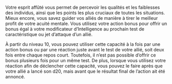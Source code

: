 ﻿---
id: class_wise_fr.md#guide-avisé
name: Guide avisé
---
Votre esprit affûté vous permet de percevoir les qualités et les faiblesses des individus, ainsi que les points les plus cruciaux de toutes les situations. Mieux encore, vous savez guider vos alliés de manière à tirer le meilleur profit de votre acuité mentale. Vous utilisez votre action bonus pour offrir un bonus égal à votre modificateur d’Intelligence au prochain test de caractéristique ou jet d’attaque d’un allié.

À partir du niveau 10, vous pouvez utiliser cette capacité à la fois par une action bonus ou par une réaction juste avant le test de votre allié, soit deux fois entre chaque repos court. Toutefois, il n’est pas possible d’offrir ce bonus plusieurs fois pour un même test. De plus, lorsque vous utilisez votre réaction afin de déclencher cette capacité, vous pouvez le faire après que votre allié a lancé son d20, mais avant que le résultat final de l’action ait été annoncé.


